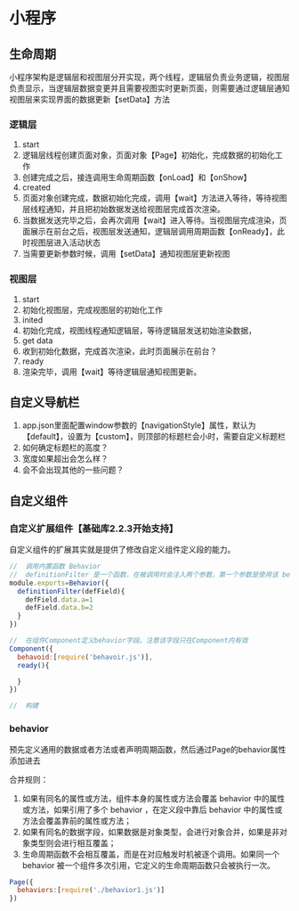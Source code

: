 # 小程序

## 生命周期

小程序架构是逻辑层和视图层分开实现，两个线程，逻辑层负责业务逻辑，视图层负责显示，当逻辑层数据变更并且需要视图实时更新页面，则需要通过逻辑层通知视图层来实现界面的数据更新【setData】方法

### 逻辑层

1. start
  1. 逻辑层线程创建页面对象，页面对象【Page】初始化，完成数据的初始化工作
  2. 创建完成之后，接连调用生命周期函数【onLoad】和【onShow】
2. created
  1. 页面对象创建完成，数据初始化完成，调用【wait】方法进入等待，等待视图层线程通知，并且把初始数据发送给视图层完成首次渲染。
  2. 当数据发送完毕之后，会再次调用【wait】进入等待。当视图层完成渲染，页面展示在前台之后，视图层发送通知，逻辑层调用周期函数【onReady】，此时视图层进入活动状态
3. 当需要更新参数时候，调用【setData】通知视图层更新视图

### 视图层

1. start
  1. 初始化视图层，完成视图层的初始化工作
2. inited
  1. 初始化完成，视图线程通知逻辑层，等待逻辑层发送初始渲染数据，
3. get data
  1. 收到初始化数据，完成首次渲染，此时页面展示在前台？
4. ready
  1. 渲染完毕，调用【wait】等待逻辑层通知视图更新。

## 自定义导航栏

1. app.json里面配置window参数的【navigationStyle】属性，默认为【default】，设置为【custom】，则顶部的标题栏会小时，需要自定义标题栏
  1. 如何确定标题栏的高度？
  2. 宽度如果超出会怎么样？
  3. 会不会出现其他的一些问题？

## 自定义组件

### 自定义扩展组件【基础库2.2.3开始支持】

自定义组件的扩展其实就是提供了修改自定义组件定义段的能力。

```javascript
//  调用内置函数 Behavior
//  definitionFilter 是一个函数，在被调用时会注入两个参数，第一个参数是使用该 behavior 的 component/behavior 的定义对象，第二个参数是该 behavior 所使用的 behavior 的 definitionFilter 函数列表。
module.exports=Behavior({
  definitionFilter(defField){
    defField.data.a=1
    defField.data.b=2
  }
})

//  在组件Component定义behavior字段。注意该字段只在Component内有效
Component({
  behavoid:[require('behavoir.js')],
  ready(){

  }
})

//  构建
```


### behavior

预先定义通用的数据或者方法或者声明周期函数，然后通过Page的behavior属性添加进去

合并规则：

1. 如果有同名的属性或方法，组件本身的属性或方法会覆盖 behavior 中的属性或方法，如果引用了多个 behavior ，在定义段中靠后 behavior 中的属性或方法会覆盖靠前的属性或方法；
2. 如果有同名的数据字段，如果数据是对象类型，会进行对象合并，如果是非对象类型则会进行相互覆盖；
3. 生命周期函数不会相互覆盖，而是在对应触发时机被逐个调用。如果同一个 behavior 被一个组件多次引用，它定义的生命周期函数只会被执行一次。

```javascript
Page({
  behaviors:[require('./behavior1.js')]
})
```